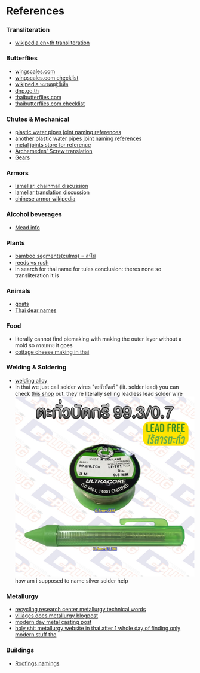 # References
### Transliteration
- [wikipedia en>th transliteration](https://th.wikipedia.org/wiki/%E0%B8%81%E0%B8%B2%E0%B8%A3%E0%B8%97%E0%B8%B1%E0%B8%9A%E0%B8%A8%E0%B8%B1%E0%B8%9E%E0%B8%97%E0%B9%8C)

### Butterflies
- [wingscales.com](https://wingscales.com/)
- [wingscales.com checklist](https://wingscales.com/Checklist/)
- [wikipedia หมวดหมู่:ผีเสื้อ](https://th.wikipedia.org/wiki/%E0%B8%AB%E0%B8%A1%E0%B8%A7%E0%B8%94%E0%B8%AB%E0%B8%A1%E0%B8%B9%E0%B9%88:%E0%B8%9C%E0%B8%B5%E0%B9%80%E0%B8%AA%E0%B8%B7%E0%B9%89%E0%B8%AD)
- [dnp.go.th](https://www.dnp.go.th/foremic/entomology/Web/Butterfly/pier_web/Ixias.htm)
- [thaibutterflies.com](https://thaibutterflies.com/)
- [thaibutterflies.com checklist](https://thaibutterflies.com/checklist/)

### Chutes & Mechanical
- [plastic water pipes joint naming references](https://buildmate.co.th/blog/pvc-joints/)
- [another plastic water pipes joint naming references](https://www.torpvc.com/pvc-fittings)
- [metal joints store for reference](https://www.thaiwatsadu.com/th/category/ข้อต่อเหล็ก-540407)
- [Archemedes' Screw translation](https://dict.longdo.com/search/Archimedes%20screw)
- [Gears](https://www.kacha.co.th/articles/%E0%B9%80%E0%B8%9F%E0%B8%B7%E0%B8%AD%E0%B8%87/)

### Armors
- [lamellar, chainmail discussion](https://topicstock.pantip.com/wahkor/topicstock/2010/11/X9931685/X9931685.html)
- [lamellar translation discussion](https://pantip.com/topic/42487349)
- [chinese armor wikipedia](https://en.wikipedia.org/wiki/Chinese_armour)

### Alcohol beverages
- [Mead info](https://www.foodnetworksolution.com/wiki/word/4255/mead)

### Plants
- [bamboo segments(culms) = ลำไผ่](https://www.bamboofarm.org/about-bamboo/)
- [reeds vs rush](https://thecontentauthority.com/blog/reed-vs-rush)
- in search for thai name for tules conclusion: theres none so transliteration it is

### Animals
- [goats](https://pasusat.com/แพะ/)
- [Thai dear names](https://th.wikipedia.org/wiki/%E0%B8%81%E0%B8%A7%E0%B8%B2%E0%B8%87)

### Food
- literally cannot find piemaking with making the outer layer without a mold so กรอบพาย it goes
- [cottage cheese making in thai](https://krua.co/cooking_post/homemadecottagecheese)

### Welding & Soldering
- [welding alloy](https://www.misterworker.com/th/stella-welding-alloys/soft-soldering-brazing-alloys/3476)
- In thai we just call solder wires "ตะกั่วบัดกรี" (lit. solder lead) you can check [this shop](https://shopee.co.th/%E0%B8%95%E0%B8%B0%E0%B8%81%E0%B8%B1%E0%B9%88%E0%B8%A7%E0%B8%9A%E0%B8%B1%E0%B8%94%E0%B8%81%E0%B8%A3%E0%B8%B5-%E0%B9%81%E0%B8%9A%E0%B8%9A%E0%B9%84%E0%B8%A3%E0%B9%89%E0%B8%AA%E0%B8%B2%E0%B8%A3%E0%B8%95%E0%B8%B0%E0%B8%81%E0%B8%B1%E0%B9%88%E0%B8%A7-(99.3-0.7)-%E0%B8%8A%E0%B8%99%E0%B8%B4%E0%B8%94%E0%B8%A1%E0%B8%B5%E0%B8%9F%E0%B8%A5%E0%B8%B1%E0%B8%81%E0%B8%8B%E0%B9%8C%E0%B9%83%E0%B8%99%E0%B8%95%E0%B8%B1%E0%B8%A7-Lead-Free-Solder-Wire-i.8895748.21304973441) out. they're literally selling leadless lead solder wire ![leadless lead solder image](images/leadless-lead-solder.png) how am i supposed to name silver solder help

### Metallurgy
- [recycling research center metallurgy technical words](http://www5.dpim.go.th/service7_1/)
- [villages does metallurgy blogpost](https://today.line.me/th/v2/article/WBnRxzR)
- [modern day metal casting post](https://ifoundryman.com/metal-casting/)
- [holy shit metallurgy website in thai after 1 whole day of finding only modern stuff tho](https://ifoundryman.com/)

### Buildings
- [Roofings namings](https://www.onestockhome.com/th/homemap_contents/36645773/roof-accessories)